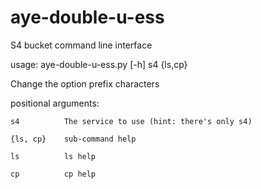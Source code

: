 # aye-double-u-ess
S4 bucket command line interface

usage: aye-double-u-ess.py [-h] s4 {ls,cp}

Change the option prefix characters

positional arguments:

    s4          The service to use (hint: there's only s4)

    {ls, cp}    sub-command help

    ls          ls help

    cp          cp help
